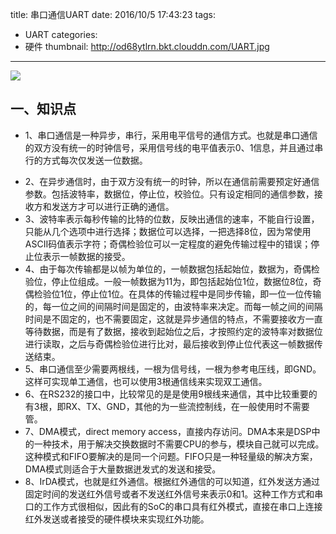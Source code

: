 title: 串口通信UART
date: 2016/10/5 17:43:23
tags:
- UART
categories:
- 硬件
thumbnail: http://od68ytlrn.bkt.clouddn.com/UART.jpg
---


![](http://od68ytlrn.bkt.clouddn.com/UART.jpg)


## 一、知识点
- 1、串口通信是一种异步，串行，采用电平信号的通信方式。也就是串口通信的双方没有统一的时钟信号，采用信号线的电平值表示0、1信息，并且通过串行的方式每次仅发送一位数据。

<!-- more -->

- 2、在异步通信时，由于双方没有统一的时钟，所以在通信前需要预定好通信参数。包括波特率，数据位，停止位，校验位。只有设定相同的通信参数，接收方和发送方才可以进行正确的通信。
- 3、波特率表示每秒传输的比特的位数，反映出通信的速率，不能自行设置，只能从几个选项中进行选择；数据位可以选择，一把选择8位，因为常使用ASCII码值表示字符；奇偶检验位可以一定程度的避免传输过程中的错误；停止位表示一帧数据的接受。
- 4、由于每次传输都是以帧为单位的，一帧数据包括起始位，数据为，奇偶检验位，停止位组成。一般一帧数据为11为，即包括起始位1位，数据位8位，奇偶检验位1位，停止位1位。在具体的传输过程中是同步传输，即一位一位传输的，每一位之间的间隔时间是固定的，由波特率来决定。而每一帧之间的间隔时间是不固定的，也不需要固定，这就是异步通信的特点，不需要接收方一直等待数据，而是有了数据，接收到起始位之后，才按照约定的波特率对数据位进行读取，之后与奇偶检验位进行比对，最后接收到停止位代表这一帧数据传送结束。
- 5、串口通信至少需要两根线，一根为信号线，一根为参考电压线，即GND。这样可实现单工通信，也可以使用3根通信线来实现双工通信。
- 6、在RS232的接口中，比较常见的是是使用9根线来通信，其中比较重要的有3根，即RX、TX、GND，其他的为一些流控制线，在一般使用时不需要管。
- 7、DMA模式，direct memory access，直接内存访问。DMA本来是DSP中的一种技术，用于解决交换数据时不需要CPU的参与，模块自己就可以完成。这种模式和FIFO要解决的是同一个问题。FIFO只是一种轻量级的解决方案，DMA模式则适合于大量数据迸发式的发送和接受。
- 8、IrDA模式，也就是红外通信。根据红外通信的可以知道，红外发送方通过固定时间的发送红外信号或者不发送红外信号来表示0和1。这种工作方式和串口的工作方式很相似，因此有的SoC的串口具有红外模式，直接在串口上连接红外发送或者接受的硬件模块来实现红外功能。
